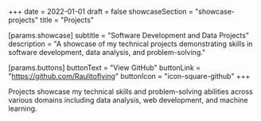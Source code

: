 +++
date = 2022-01-01
draft = false
showcaseSection = "showcase-projects"
title = "Projects"

[params.showcase]
subtitle = "Software Development and Data Projects"
description = "A showcase of my technical projects demonstrating skills in software development, data analysis, and problem-solving."

[params.buttons]
buttonText = "View GitHub"
buttonLink = "https://github.com/Raulitoflying"
buttonIcon = "icon-square-github"
+++

Projects showcase my technical skills and problem-solving abilities across various domains including data analysis, web development, and machine learning.
